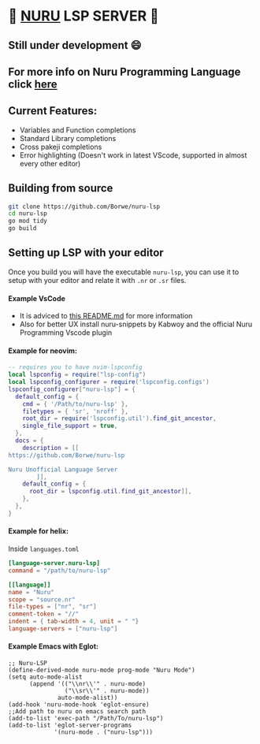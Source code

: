 # :construction: [NURU](https://nuruprogramming.org/) LSP SERVER :construction:

## Still under development :smile:

## For more info on Nuru Programming Language click [here](https://nuruprogramming.org/)

## Current Features:
- Variables and Function completions
- Standard Library completions
- Cross pakeji completions
- Error highlighting (Doesn't work in latest VScode, supported in almost every other editor)



## Building from source

```sh
git clone https://github.com/Borwe/nuru-lsp
cd nuru-lsp
go mod tidy
go build
```

## Setting up LSP with your editor

Once you build you will have the executable `nuru-lsp`, you can use it to setup with your editor and relate it with `.nr` or `.sr` files.

#### Example VsCode

- It is adviced to [this README.md](https://github.com/Borwe/nuru-lsp/blob/master/vscode-plugin/README.md) for more information
- Also for better UX install nuru-snippets by Kabwoy and the official Nuru Programming Vscode plugin

#### Example for neovim:

```lua
-- requires you to have nvim-lspconfig
local lspconfig = require("lsp-config")
local lspconfig_configurer = require('lspconfig.configs')
lspconfig_configurer["nuru-lsp"] = {
  default_config = {
    cmd = { '/Path/to/nuru-lsp' },
    filetypes = { 'sr', 'nroff' },
    root_dir = require('lspconfig.util').find_git_ancestor,
    single_file_support = true,
  },
  docs = {
    description = [[
https://github.com/Borwe/nuru-lsp

Nuru Unofficial Language Server
        ]],
    default_config = {
      root_dir = lspconfig.util.find_git_ancestor]],
    },
  },
}
```

#### Example for helix:

Inside `languages.toml`

```toml
[language-server.nuru-lsp]
command = "/path/to/nuru-lsp"

[[language]]
name = "Nuru"
scope = "source.nr"
file-types = ["nr", "sr"]
comment-token = "//"
indent = { tab-width = 4, unit = " "}
language-servers = ["nuru-lsp"]
```

#### Example Emacs with Eglot:

```elisp
;; Nuru-LSP
(define-derived-mode nuru-mode prog-mode "Nuru Mode")
(setq auto-mode-alist
	  (append '(("\\nr\\'" . nuru-mode)
				("\\sr\\'" . nuru-mode))
			  auto-mode-alist))
(add-hook 'nuru-mode-hook 'eglot-ensure)
;;Add path to nuru on emacs search path
(add-to-list 'exec-path "/Path/To/nuru-lsp")
(add-to-list 'eglot-server-programs
			 '(nuru-mode . ("nuru-lsp")))
```

